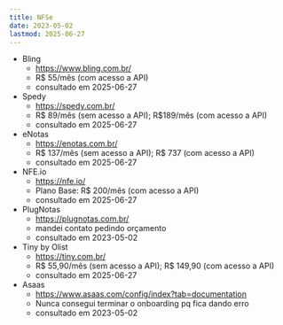 ```yaml
---
title: NFSe
date: 2023-05-02
lastmod: 2025-06-27
---
```


- Bling
  - https://www.bling.com.br/
  - R$ 55/mês (com acesso a API)
  - consultado em 2025-06-27
- Spedy
	- https://spedy.com.br/
	- R$ 89/mês (sem acesso a API); R$189/mês (com acesso a API)
  - consultado em 2025-06-27
- eNotas
	- https://enotas.com.br/
	- R$ 137/mês (sem acesso a API); R$ 737 (com acesso a API)
  - consultado em 2025-06-27
- NFE.io
	- https://nfe.io/
	- Plano Base: R$ 200/mês (com acesso a API)
  - consultado em 2025-06-27
- PlugNotas
	- https://plugnotas.com.br/
	- mandei contato pedindo orçamento
  - consultado em 2023-05-02
- Tiny by Olist
	- https://tiny.com.br/
	- R$ 55,90/mês (sem acesso a API); R$ 149,90 (com acesso a API)
  - consultado em 2025-06-27
- Asaas
	- https://www.asaas.com/config/index?tab=documentation
	- Nunca consegui terminar o onboarding pq fica dando erro
  - consultado em 2023-05-02
